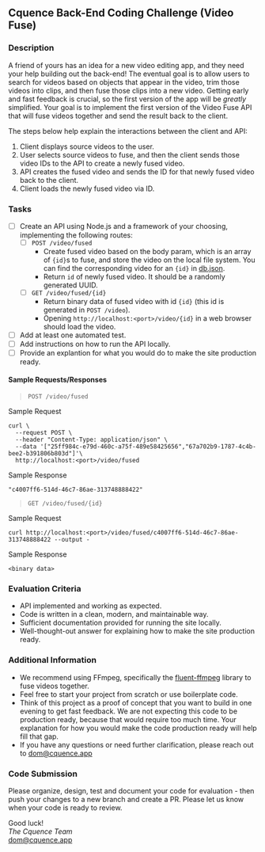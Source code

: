 ## Cquence Back-End Coding Challenge (Video Fuse)

### Description

A friend of yours has an idea for a new video editing app, and they need your help building out the back-end! The eventual goal is to allow users to search for videos based on objects that appear in the video, trim those videos into clips, and then fuse those clips into a new video. Getting early and fast feedback is crucial, so the first version of the app will be _greatly_ simplified. Your goal is to implement the first version of the Video Fuse API that will fuse videos together and send the result back to the client.

The steps below help explain the interactions between the client and API:

1. Client displays source videos to the user.
2. User selects source videos to fuse, and then the client sends those video IDs to the API to create a newly fused video.
3. API creates the fused video and sends the ID for that newly fused video back to the client.
4. Client loads the newly fused video via ID.

### Tasks

- [ ] Create an API using Node.js and a framework of your choosing, implementing the following routes:
  - [ ] `POST /video/fused`
    - Create fused video based on the body param, which is an array of `{id}`s to fuse, and store the video on the local file system. You can find the corresponding video for an `{id}` in [db.json](./db.json).
    - Return `id` of newly fused video. It should be a randomly generated UUID.
  - [ ] `GET /video/fused/{id}`
    - Return binary data of fused video with id `{id}` (this id is generated in `POST /video`).
    - Opening `http://localhost:<port>/video/{id}` in a web browser should load the video.
- [ ] Add at least one automated test.
- [ ] Add instructions on how to run the API locally.
- [ ] Provide an explantion for what you would do to make the site production ready.

#### Sample Requests/Responses

> `POST /video/fused`

Sample Request
```
curl \
  --request POST \
  --header "Content-Type: application/json" \
  --data '["25ff984c-e79d-460c-a75f-489e58425656","67a702b9-1787-4c4b-bee2-b391806b803d"]'\
  http://localhost:<port>/video/fused
```
Sample Response
```
"c4007ff6-514d-46c7-86ae-313748888422"
```

> `GET /video/fused/{id}`

Sample Request
```
curl http://localhost:<port>/video/fused/c4007ff6-514d-46c7-86ae-313748888422 --output -
```
Sample Response
```
<binary data>
```

### Evaluation Criteria

- API implemented and working as expected.
- Code is written in a clean, modern, and maintainable way.
- Sufficient documentation provided for running the site locally.
- Well-thought-out answer for explaining how to make the site production ready.

### Additional Information

- We recommend using FFmpeg, specifically the [fluent-ffmpeg](https://github.com/fluent-ffmpeg/node-fluent-ffmpeg) library to fuse videos together.
- Feel free to start your project from scratch or use boilerplate code.
- Think of this project as a proof of concept that you want to build in one evening to get fast feedback. We are not expecting this code to be production ready, because that would require too much time. Your explanation for how you would make the code production ready will help fill that gap.
- If you have any questions or need further clarification, please reach out to dom@cquence.app

### Code Submission

Please organize, design, test and document your code for evaluation - then push your changes to a new branch and create a PR. Please let us know when your code is ready to review.

Good luck!  
_The Cquence Team_  
dom@cquence.app
